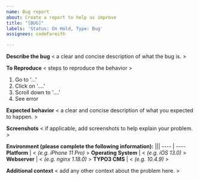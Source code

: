 ```yaml
---
name: Bug report
about: Create a report to help us improve
title: "[BUG]"
labels: 'Status: On Hold, Type: Bug'
assignees: codeFareith

---
```


**Describe the bug**
< a clear and concise description of what the bug is. >

**To Reproduce**
< steps to reproduce the behavior >
1. Go to '...'
2. Click on '....'
3. Scroll down to '....'
4. See error

**Expected behavior**
< a clear and concise description of what you expected to happen. >

**Screenshots**
< if applicable, add screenshots to help explain your problem. >

**Environment (please complete the following information):**
|||
 ---- | ----
**Platform** | < _(e.g. iPhone 11 Pro)_ >
**Operating System** | < _(e.g. iOS 13.0)_ >
**Webserver** | < _(e.g. nginx 1.18.0)_ >
**TYPO3 CMS** | < _(e.g. 10.4.9)_ > 

**Additional context**
< add any other context about the problem here. >